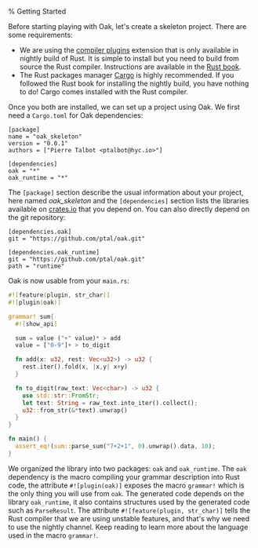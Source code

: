 % Getting Started

Before starting playing with Oak, let's create a skeleton project. There are some requirements:

* We are using the [compiler plugins](https://doc.rust-lang.org/book/compiler-plugins.html) extension that is only available in nightly build of Rust. It is simple to install but you need to build from source the Rust compiler. Instructions are available in the [Rust book](http://doc.rust-lang.org/book/nightly-rust.html).
* The Rust packages manager [Cargo](http://doc.crates.io/) is highly recommended. If you followed the Rust book for installing the nightly build, you have nothing to do! Cargo comes installed with the Rust compiler.

Once you both are installed, we can set up a project using Oak. We first need a `Cargo.toml` for Oak dependencies:

```
[package]
name = "oak_skeleton"
version = "0.0.1"
authors = ["Pierre Talbot <ptalbot@hyc.io>"]

[dependencies]
oak = "*"
oak_runtime = "*"
```

The `[package]` section describe the usual information about your project, here named *oak_skeleton* and the `[dependencies]` section lists the libraries available on [crates.io](http://crates.io/) that you depend on. You can also directly depend on the git repository:

```
[dependencies.oak]
git = "https://github.com/ptal/oak.git"

[dependencies.oak_runtime]
git = "https://github.com/ptal/oak.git"
path = "runtime"
```

Oak is now usable from your `main.rs`:

```rust
#![feature(plugin, str_char)]
#![plugin(oak)]

grammar! sum{
  #![show_api]

  sum = value ("+" value)* > add
  value = ["0-9"]+ > to_digit

  fn add(x: u32, rest: Vec<u32>) -> u32 {
    rest.iter().fold(x, |x,y| x+y)
  }

  fn to_digit(raw_text: Vec<char>) -> u32 {
    use std::str::FromStr;
    let text: String = raw_text.into_iter().collect();
    u32::from_str(&*text).unwrap()
  }
}

fn main() {
  assert_eq!(sum::parse_sum("7+2+1", 0).unwrap().data, 10);
}
```

We organized the library into two packages: `oak` and `oak_runtime`. The `oak` dependency is the macro compiling your grammar description into Rust code, the attribute `#![plugin(oak)]` exposes the macro `grammar!` which is the only thing you will use from `oak`. The generated code depends on the library `oak_runtime`, it also contains structures used by the generated code such as `ParseResult`. The attribute `#![feature(plugin, str_char)]` tells the Rust compiler that we are using unstable features, and that's why we need to use the nightly channel. Keep reading to learn more about the language used in the macro `grammar!`.
